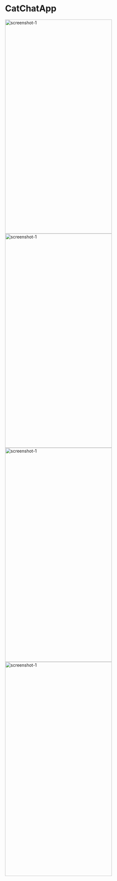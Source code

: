# CatChatApp

<img src = " https://github.com/mdshadab41/CatChatApp/assets/97763170/636a6c3f-83a0-4850-8a65-a56bb5205bfd" alt = "screenshot-1" width = "350" height = "700">
<img src = " https://github.com/mdshadab41/CatChatApp/assets/97763170/c4a13332-2861-4da8-9616-721e771b0dcd" alt = "screenshot-1" width = "350" height = "700">
<img src = "https://github.com/mdshadab41/CatChatApp/assets/97763170/8f169f3e-d39d-4681-9116-b5fc4bc45353 " alt = "screenshot-1" width = "350" height = "700">
<img src = " https://github.com/mdshadab41/CatChatApp/assets/97763170/e48deafe-b795-4987-8106-2958740fda9f" alt = "screenshot-1" width = "350" height = "700">








